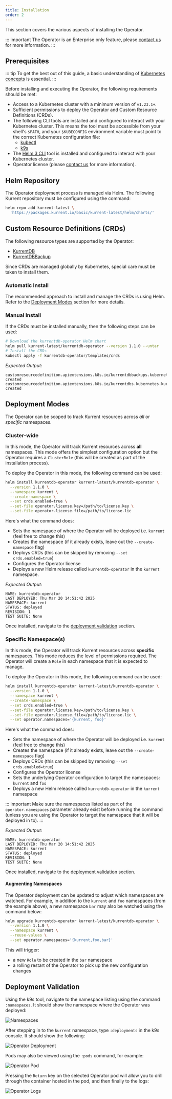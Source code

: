 ```yaml
---
title: Installation
order: 2
---
```


This section covers the various aspects of installing the Operator.

::: important
The Operator is an Enterprise only feature, please [contact us](https://www.kurrent.io/contact) for more information.
:::

## Prerequisites

::: tip
To get the best out of this guide, a basic understanding of [Kubernetes concepts](https://kubernetes.io/docs/concepts/) is essential.
:::

Before installing and executing the Operator, the following requirements should be met:

* Access to a Kubernetes cluster with a minimum version of `v1.23.1+`.
* Sufficient permissions to deploy the Operator and Custom Resource Definitions (CRDs).
* The following CLI tools are installed and configured to interact with your Kubernetes cluster. This means the tool must be accessible from your shell's `$PATH`, and your `$KUBECONFIG` environment variable must point to the correct Kubernetes configuration file:
  * [kubectl](https://kubernetes.io/docs/tasks/tools/install-kubectl)
  * [k9s](https://k9scli.io/topics/install/)
* The [Helm 3 CLI](https://helm.sh/docs/intro/install/) tool is installed and configured to interact with your Kubernetes cluster.
* Operator license (please [contact us](https://www.kurrent.io/contact) for more information).

## Helm Repository

The Operator deployment process is managed via Helm. The following Kurrent repository must be configured using the command:

```bash
helm repo add kurrent-latest \
  'https://packages.kurrent.io/basic/kurrent-latest/helm/charts/'
```

## Custom Resource Definitions (CRDs)

The following resource types are supported by the Operator:
- [KurrentDB](resource-types.md#kurrentdb)
- [KurrentDBBackup](resource-types.md#kurrentdbbackup)

Since CRDs are managed globally by Kubernetes, special care must be taken to install them.

### Automatic Install

The recommended approach to install and manage the CRDs is using Helm. Refer to the [Deployment Modes](#deployment-modes) section for more details.

### Manual Install

If the CRDs must be installed manually, then the following steps can be used:

```bash
# Download the kurrentdb-operator Helm chart
helm pull kurrent-latest/kurrentdb-operator --version 1.1.0 --untar
# Install the CRDs
kubectl apply -f kurrentdb-operator/templates/crds
```
*Expected Output*:
```
customresourcedefinition.apiextensions.k8s.io/kurrentdbbackups.kubernetes.kurrent.io created
customresourcedefinition.apiextensions.k8s.io/kurrentdbs.kubernetes.kurrent.io created
```

## Deployment Modes

The Operator can be scoped to track Kurrent resources across *all* or *specific* namespaces.

### Cluster-wide

In this mode, the Operator will track Kurrent resources across **all** namespaces. This mode offers the simplest configuration option but the Operator requires a `ClusterRole` (this  will be created as part of the installation process).

To deploy the Operator in this mode, the following command can be used:

```bash
helm install kurrentdb-operator kurrent-latest/kurrentdb-operator \
  --version 1.1.0 \
  --namespace kurrent \
  --create-namespace \
  --set crds.enabled=true \
  --set-file operator.license.key=/path/to/license.key \
  --set-file operator.license.file=/path/to/license.lic
```

Here's what the command does:
- Sets the namespace of where the Operator will be deployed i.e. `kurrent` (feel free to change this)
- Creates the namespace (if it already exists, leave out the `--create-namespace` flag)
- Deploys CRDs (this can be skipped by removing `--set crds.enabled=true`)
- Configures the Operator license
- Deploys a new Helm release called `kurrentdb-operator` in the `kurrent` namespace.

*Expected Output*:
```
NAME: kurrentdb-operator
LAST DEPLOYED: Thu Mar 20 14:51:42 2025
NAMESPACE: kurrent
STATUS: deployed
REVISION: 1
TEST SUITE: None
```

Once installed, navigate to the [deployment validation](#deployment-validation) section.

### Specific Namespace(s)

In this mode, the Operator will track Kurrent resources across **specific** namespaces. This mode reduces the level of permissions required. The Operator will create a `Role` in each namespace that it is expected to manage.

To deploy the Operator in this mode, the following command can be used:

```bash
helm install kurrentdb-operator kurrent-latest/kurrentdb-operator \
  --version 1.1.0 \
  --namespace kurrent \
  --create-namespace \
  --set crds.enabled=true \
  --set-file operator.license.key=/path/to/license.key \
  --set-file operator.license.file=/path/to/license.lic \
  --set operator.namespaces='{kurrent, foo}'
```

Here's what the command does:
- Sets the namespace of where the Operator will be deployed i.e. `kurrent` (feel free to change this)
- Creates the namespace (if it already exists, leave out the `--create-namespace` flag)
- Deploys CRDs (this can be skipped by removing `--set crds.enabled=true`)
- Configures the Operator license
- Sets the underlying Operator configuration to target the namespaces: `kurrent` and `foo`
- Deploys a new Helm release called `kurrentdb-operator` in the `kurrent` namespace

::: important
Make sure the namespaces listed as part of the `operator.namespaces` parameter already exist before running the command (unless you are using the Operator to target the namespace that it will be deployed in to).
:::

*Expected Output*:
```
NAME: kurrentdb-operator
LAST DEPLOYED: Thu Mar 20 14:51:42 2025
NAMESPACE: kurrent
STATUS: deployed
REVISION: 1
TEST SUITE: None
```

Once installed, navigate to the [deployment validation](#deployment-validation) section.

#### Augmenting Namespaces

The Operator deployment can be updated to adjust which namespaces are watched. For example, in addition to the `kurrent` and `foo` namespaces (from the example above), a new namespace `bar` may also be watched using the command below:

```bash
helm upgrade kurrentdb-operator kurrent-latest/kurrentdb-operator \
  --version 1.1.0 \
  --namespace kurrent \
  --reuse-values \
  --set operator.namespaces='{kurrent,foo,bar}'
```

This will trigger:
- a new `Role` to be created in the `bar` namespace
- a rolling restart of the Operator to pick up the new configuration changes

## Deployment Validation

Using the k9s tool, navigate to the namespace listing using the command `:namespaces`. It should show the namespace where the Operator was deployed:

![Namespaces](images/install/namespace-list.png)

After stepping in to the `kurrent` namespace, type `:deployments` in the k9s console. It should show the following:

![Operator Deployment](images/install/deployments-list.png)

Pods may also be viewed using the `:pods` command, for example:

![Operator Pod](images/install/pods-list.png)

Pressing the `Return` key on the selected Operator pod will allow you to drill through the container hosted in the pod, and then finally to the logs:

![Operator Logs](images/install/logs.png)
